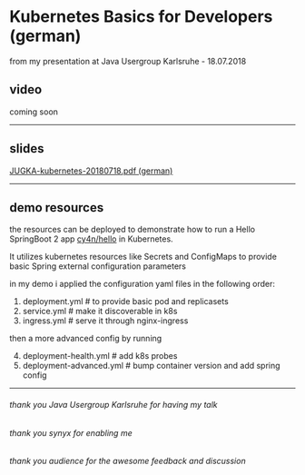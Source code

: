 # Kubernetes Basics for Developers (german)

from my presentation at Java Usergroup Karlsruhe - 18.07.2018

## video 

coming soon

---
## slides

[JUGKA-kubernetes-20180718.pdf (german)](https://github.com/cy4n/talk-kubernetes-basics/blob/master/JUGKA-kubernetes-20180718.pdf)

---
## demo resources 



the resources can be deployed to demonstrate how to run a Hello SpringBoot 2 app [cy4n/hello](https://gitlab.com/cy4n/hello) in Kubernetes.

It utilizes kubernetes resources like Secrets and ConfigMaps to provide basic Spring external configuration parameters

in my demo i applied the configuration yaml files in the following order:

1. deployment.yml # to provide basic pod and replicasets
2. service.yml    # make it discoverable in k8s
3. ingress.yml    # serve it through nginx-ingress 

then a more advanced config by running 

4. deployment-health.yml # add k8s probes
5. deployment-advanced.yml # bump container version and add spring config

---

###### thank you Java Usergroup Karlsruhe for having my talk
###### thank you synyx for enabling me
###### thank you audience for the awesome feedback and discussion
